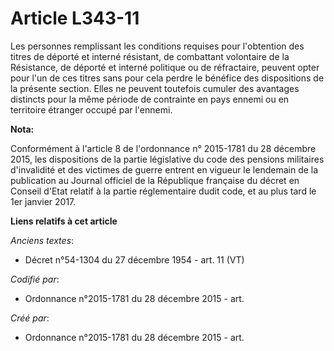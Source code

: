 # Article L343-11

Les personnes remplissant les conditions requises pour l'obtention des titres de déporté et interné résistant, de combattant
volontaire de la Résistance, de déporté et interné politique ou de réfractaire, peuvent opter pour l'un de ces titres sans
pour cela perdre le bénéfice des dispositions de la présente section. Elles ne peuvent toutefois cumuler des avantages
distincts pour la même période de contrainte en pays ennemi ou en territoire étranger occupé par l'ennemi.

**Nota:**

Conformément à l'article 8 de l'ordonnance n° 2015-1781 du 28 décembre 2015, les dispositions de la partie législative du
code des pensions militaires d'invalidité et des victimes de guerre entrent en vigueur le lendemain de la publication au
Journal officiel de la République française du décret en Conseil d'Etat relatif à la partie réglementaire dudit code, et au
plus tard le 1er janvier 2017.

**Liens relatifs à cet article**

_Anciens textes_:

  - Décret n°54-1304 du 27 décembre 1954 - art. 11 (VT)

_Codifié par_:

  - Ordonnance n°2015-1781 du 28 décembre 2015 - art.

_Créé par_:

  - Ordonnance n°2015-1781 du 28 décembre 2015 - art.
